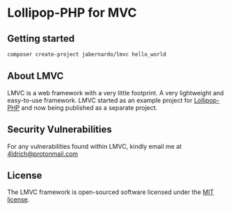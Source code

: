 # Lollipop-PHP for MVC

## Getting started

```bash
composer create-project jabernardo/lmvc hello_world
```

## About LMVC
LMVC is a web framework with a very little footprint. A very lightweight and easy-to-use framework. 
LMVC started as an example project for [Lollipop-PHP](https://github.com/jabernardo/lollipop-php) and now being published as a separate project.

## Security Vulnerabilities
For any vulnerabilities found within LMVC, kindly email me at 4ldrich@protonmail.com

## License

The LMVC framework is open-sourced software licensed under the [MIT license](http://opensource.org/licenses/MIT).
